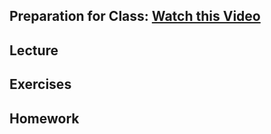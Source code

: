 ## Preparation for Class: [Watch this Video](https://www.youtube.com/watch?v=hWl4WXVZcIQ)

## Lecture

## Exercises

## Homework
